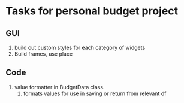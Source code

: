 # Tasks for personal budget project
 
## GUI
 1. build out custom styles for each category of widgets
 2. Build frames, use place



## Code
 1. value formatter in BudgetData class.
    1. formats values for use in saving or return from relevant df